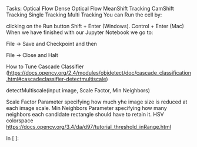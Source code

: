 
Tasks:
Optical Flow
Dense Optical Flow
MeanShift Tracking
CamShift Tracking
Single Tracking
Multi Tracking
You can Run the cell by:

clicking on the Run button
Shift + Enter (Windows).
Control + Enter (Mac)
When we have finished with our Jupyter Notebook we go to:

File -> Save and Checkpoint and then

File -> Close and Halt

How to Tune Cascade Classifier
(https://docs.opencv.org/2.4/modules/objdetect/doc/cascade_classification.html#cascadeclassifier-detectmultiscale)

detectMultiscale(input image, Scale Factor, Min Neighbors)

Scale Factor Parameter specifying how much yhe image size is reduced at each image scale.
Min Neighbors Parameter specifying how many neighbors each candidate rectangle should have to retain it.
HSV colorspace
https://docs.opencv.org/3.4/da/d97/tutorial_threshold_inRange.html

In [ ]:
